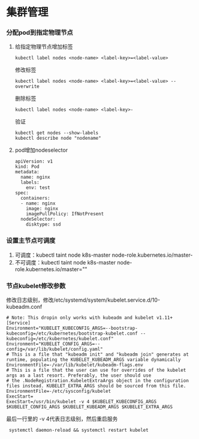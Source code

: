 # 集群管理

### 分配pod到指定物理节点

1. 给指定物理节点增加标签

   ```shell
   kubectl label nodes <node-name> <label-key>=<label-value>
   ```

   修改标签

   ```shell
   kubectl label nodes <node-name> <label-key>=<label-value> --overwrite
   ```

   删除标签

   ```shell
   kubectl label nodes <node-name> <label-key>-
   ```

   

   验证

   ```shell
   kubectl get nodes --show-labels
   kubectl describe node "nodename"
   ```

   

2. pod增加nodeselector

   ```shell
   apiVersion: v1
   kind: Pod
   metadata:
     name: nginx
     labels:
       env: test
   spec:
     containers:
     - name: nginx
       image: nginx
       imagePullPolicy: IfNotPresent
     nodeSelector:
       disktype: ssd
   ```

   

### 设置主节点可调度

1. 可调度：kubectl taint node k8s-master node-role.kubernetes.io/master-
2. 不可调度：kubectl taint node k8s-master node-role.kubernetes.io/master=""

### 节点kubelet修改参数

修改日志级别，修改/etc/systemd/system/kubelet.service.d/10-kubeadm.conf

```shell
# Note: This dropin only works with kubeadm and kubelet v1.11+
[Service]
Environment="KUBELET_KUBECONFIG_ARGS=--bootstrap-kubeconfig=/etc/kubernetes/bootstrap-kubelet.conf --kubeconfig=/etc/kubernetes/kubelet.conf"
Environment="KUBELET_CONFIG_ARGS=--config=/var/lib/kubelet/config.yaml"
# This is a file that "kubeadm init" and "kubeadm join" generates at runtime, populating the KUBELET_KUBEADM_ARGS variable dynamically
EnvironmentFile=-/var/lib/kubelet/kubeadm-flags.env
# This is a file that the user can use for overrides of the kubelet args as a last resort. Preferably, the user should use
# the .NodeRegistration.KubeletExtraArgs object in the configuration files instead. KUBELET_EXTRA_ARGS should be sourced from this file.
EnvironmentFile=-/etc/sysconfig/kubelet
ExecStart=
ExecStart=/usr/bin/kubelet -v 4 $KUBELET_KUBECONFIG_ARGS $KUBELET_CONFIG_ARGS $KUBELET_KUBEADM_ARGS $KUBELET_EXTRA_ARGS
```

最后一行里的 -v 4代表日志级别，然后重启服务

```shell
 systemctl daemon-reload && systemctl restart kubelet
```

